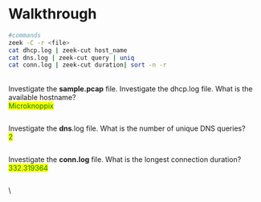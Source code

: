 # Walkthrough

```bash
#commands
zeek -C -r <file>
cat dhcp.log | zeek-cut host_name
cat dns.log | zeek-cut query | uniq
cat conn.log | zeek-cut duration| sort -n -r
```

\
Investigate the **sample.pcap** file. Investigate the dhcp.log file. What is the available hostname?\
<mark style="color:green;">Microknoppix</mark>



<figure><img src="https://camo.githubusercontent.com/d6dce951140566653878c4fe00d3312763b4c065fd438596727eedea8b083d22/68747470733a2f2f692e696d6775722e636f6d2f565a386266524b2e706e67" alt=""><figcaption></figcaption></figure>

Investigate the **dns**.log file. What is the number of unique DNS queries?\
<mark style="color:green;">2</mark>

<figure><img src="https://camo.githubusercontent.com/deabc5be79c73eba0351e95e3fb94941be2c36a3208a800e31a0d9e24b003c6f/68747470733a2f2f692e696d6775722e636f6d2f4d75626756746b2e706e67" alt=""><figcaption></figcaption></figure>



Investigate the **conn.log** file. What is the longest connection duration?\
<mark style="color:green;">332.319364</mark>

<figure><img src="https://camo.githubusercontent.com/5b53436af239bab7c5e0daede9541a99d714e3d1408425e2b2ba7e9e740be204/68747470733a2f2f692e696d6775722e636f6d2f5666666c4e746e2e706e67" alt=""><figcaption></figcaption></figure>



\

